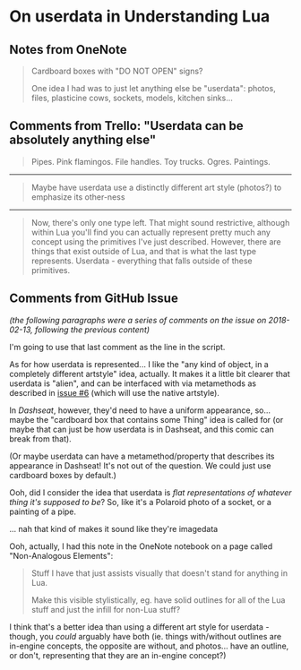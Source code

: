# On userdata in Understanding Lua

## Notes from OneNote

> Cardboard boxes with "DO NOT OPEN" signs?
>
> One idea I had was to just let anything else be "userdata": photos, files, plasticine cows, sockets, models, kitchen sinks...

## Comments from Trello: "Userdata can be absolutely anything else"

> Pipes. Pink flamingos. File handles. Toy trucks. Ogres. Paintings.

---

> Maybe have userdata use a distinctly different art style (photos?) to emphasize its other-ness

---

> Now, there's only one type left. That might sound restrictive, although within Lua you'll find you can actually represent pretty much any concept using the primitives I've just described. However, there are things that exist outside of Lua, and that is what the last type represents. Userdata - everything that falls outside of these primitives.

## Comments from GitHub Issue

*(the following paragraphs were a series of comments on the issue on 2018-02-13, following the previous content)*

I'm going to use that last comment as the line in the script.

As for how userdata is represented... I like the "any kind of object, in a completely different artstyle" idea, actually. It makes it a little bit clearer that userdata is "alien", and can be interfaced with via metamethods as described in [issue #6][] (which will use the native artstyle).

[issue #6]: fb4d194e-c8aa-470c-8088-3b3429e33f40.md

In *Dashseat*, however, they'd need to have a uniform appearance, so... maybe the "cardboard box that contains some Thing" idea is called for (or maybe that can just be how userdata is in Dashseat, and this comic can break from that).

(Or maybe userdata can have a metamethod/property that describes its appearance in Dashseat! It's not out of the question. We could just use cardboard boxes by default.)

Ooh, did I consider the idea that userdata is *flat representations of whatever thing it's supposed to be*? So, like it's a Polaroid photo of a socket, or a painting of a pipe.

... nah that kind of makes it sound like they're imagedata

Ooh, actually, I had this note in the OneNote notebook on a page called "Non-Analogous Elements":

> Stuff I have that just assists visually that doesn't stand for anything in Lua.
>
> Make this visible stylistically, eg. have solid outlines for all of the Lua stuff and just the infill for non-Lua stuff?

I think that's a better idea than using a different art style for userdata - though, you *could* arguably have both (ie. things with/without outlines are in-engine concepts, the opposite are without, and photos... have an outline, or don't, representing that they are an in-engine concept?)
